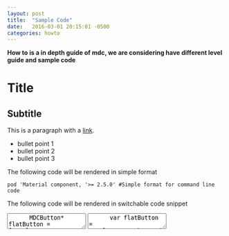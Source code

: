 ```yaml
---
layout: post
title:  "Sample Code"
date:   2016-03-01 20:15:01 -0500
categories: howto
---
```

**How to is a in depth guide of mdc, we are considering have different level guide and sample code**

# Title

## Subtitle

This is a paragraph with a [link](http://www.google.com).

- bullet point 1
- bullet point 2
- bullet point 3


The following code will be rendered in simple format

```
pod 'Material component, '>= 2.5.0' #Simple format for command line code
```

The following code will be rendered in switchable code snippet

<div class="material-code-render">
	<textarea data-mode="text/x-objectivec" data-language="Objective-C">
	  MDCButton* flatButton = [MDCFlatButton button];
		[flatButton setTitle:@"Tap Me" forState:UIControlStateNormal];
		[flatButton addTarget:self action:@selector(tap:) forControlEvents:UIControlEventTouchUpInside];
		[self.view addSubView:flatButton];
	</textarea>
	<textarea data-mode="text/x-swift" data-language="Swift">
	  var flatButton = MDCFlatButton.button()
		flatButton.setTitle("Tap Me", forState: .Normal)
		flatButton.addTarget(self, action: "tap:", forControlEvents: .TouchUpInside)
		self.view.addSubview(flatButton)
	</textarea>
</div> 